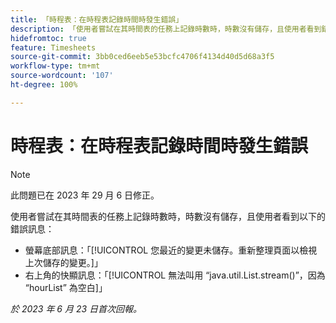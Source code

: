 ```yaml
---
title: 「時程表：在時程表記錄時間時發生錯誤」
description: 「使用者嘗試在其時間表的任務上記錄時數時，時數沒有儲存，且使用者看到錯誤訊息。
hidefromtoc: true
feature: Timesheets
source-git-commit: 3bb0ced6eeb5e53bcfc4706f4134d40d5d68a3f5
workflow-type: tm+mt
source-wordcount: '107'
ht-degree: 100%

---
```



# 時程表：在時程表記錄時間時發生錯誤

>[!NOTE]
>
>此問題已在 2023 年 29 月 6 日修正。

使用者嘗試在其時間表的任務上記錄時數時，時數沒有儲存，且使用者看到以下的錯誤訊息：

* 螢幕底部訊息：「[!UICONTROL 您最近的變更未儲存。重新整理頁面以檢視上次儲存的變更。]」
* 右上角的快顯訊息：「[!UICONTROL 無法叫用 “java.util.List.stream()”，因為 “hourList” 為空白]」

_於 2023 年 6 月 23 日首次回報。_

